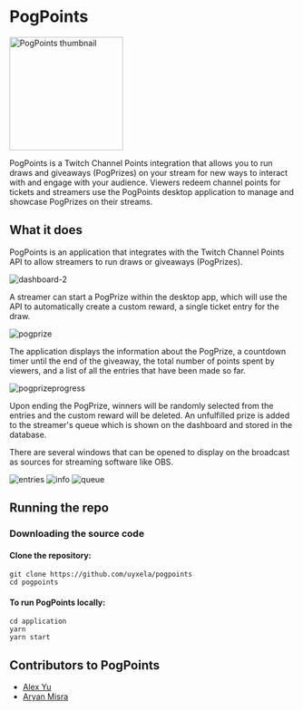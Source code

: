 # PogPoints

<img src="images/thumbnail.png" alt="PogPoints thumbnail" width="200" />

PogPoints is a Twitch Channel Points integration that allows you to run draws and giveaways (PogPrizes) on your stream for new ways to interact with and engage with your audience. Viewers redeem channel points for tickets and streamers use the PogPoints desktop application to manage and showcase PogPrizes on their streams.

## What it does

PogPoints is an application that integrates with the Twitch Channel Points API to allow streamers to run draws or giveaways (PogPrizes).

![dashboard-2](https://github.com/uyxela/pogpoints/blob/main/images/dashboard-2.png)

A streamer can start a PogPrize within the desktop app, which will use the API to automatically create a custom reward, a single ticket entry for the draw.

![pogprize](https://github.com/uyxela/pogpoints/blob/main/images/pogprize-4.png)

The application displays the information about the PogPrize, a countdown timer until the end of the giveaway, the total number of points spent by viewers, and a list of all the entries that have been made so far.

![pogprizeprogress](https://res.cloudinary.com/devpost/image/fetch/s--bkUQNFj6--/c_limit,f_auto,fl_lossy,q_auto:eco,w_900/https://github.com/uyxela/pogpoints/blob/main/images/pogprize-4.png%3Fraw%3Dtrue)

Upon ending the PogPrize, winners will be randomly selected from the entries and the custom reward will be deleted. An unfulfilled prize is added to the streamer's queue which is shown on the dashboard and stored in the database.

There are several windows that can be opened to display on the broadcast as sources for streaming software like OBS.

![entries](https://github.com/uyxela/pogpoints/blob/main/images/window-entries.png)
![info](https://github.com/uyxela/pogpoints/blob/main/images/window-info.png)
![queue](https://github.com/uyxela/pogpoints/blob/main/images/window-queue.png)

## Running the repo

### Downloading the source code

#### Clone the repository:

```
git clone https://github.com/uyxela/pogpoints
cd pogpoints
```

#### To run PogPoints locally:

```
cd application
yarn
yarn start
```

## Contributors to PogPoints

- [Alex Yu](https://github.com/uyxela)
- [Aryan Misra](https://github.com/aryanmisra/)
